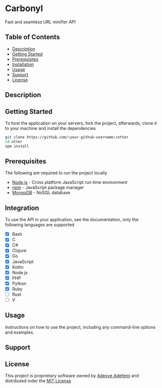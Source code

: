 # Carbonyl

Fast and seamless URL minifier API

## Table of Contents

- [Description](#description)
- [Getting Started](#getting-started)
- [Prerequisites](#prerequisites)
- [Installation](#installation)
- [Usage](#usage)
- [Support](#support)
- [License](#license)

## Description

## Getting Started

To host the application on your servers, fork the project, afterwards, clone it to your machine and install the dependencies

```sh
git clone https://github.com/<your-github-username>/otter
cd otter
npm install
```

## Prerequisites

The following are required to run the project locally

- [Node.js](https://noddejs.org) - Cross platform JavaScript run time environment
- [npm](https://npmjs.com) - JavaScript package manager
- [MongoDB](https://mongoDB.com) - NoSQL database

## Integration

To use the API in your application, see the documentation, only the following languages are supported

- [x] Bash
- [x] C
- [x] C#
- [x] Clojure
- [x] Go
- [x] JavaScript
- [x] Kotlin
- [x] Node.js
- [x] PHP
- [x] Python
- [x] Ruby
- [ ] Rust
- [ ] V

## Usage

Instructions on how to use the project, including any command-line options and examples.

## Support
 

## License

This project is proprietary software owned by [Adeoye Adefemi](https://gthub.com/opeolluwa) and distributed inder the [MIT License](./LICENSE)
